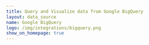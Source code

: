 ```yaml
---
title: Query and Visualize data from Google BigQuery
layout: data_source
name: Google BigQuery
logo: /img/integrations/bigquery.png
show_on_homepage: true
---
```


